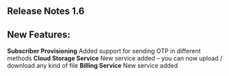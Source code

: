 ## Release Notes 1.6

## New Features:

**Subscriber Provisioning**
Added support for sending OTP in different methods
**Cloud Storage Service**
New service added – you can now upload / download any kind of file
**Billing Service**
New service added
